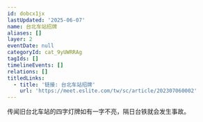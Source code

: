 ```yaml
---
id: dobcx1jx
lastUpdated: '2025-06-07'
name: 台北车站招牌
aliases: []
layer: 2
eventDate: null
categoryId: cat_9yUWRRAg
tagIds: []
timelineEvents: []
relations: []
titledLinks:
  - title: '链接: 台北车站招牌'
    url: 'https://meet.eslite.com/tw/sc/article/202307060002'
---
```

传闻旧台北车站的四字灯牌如有一字不亮，隔日台铁就会发生事故。

